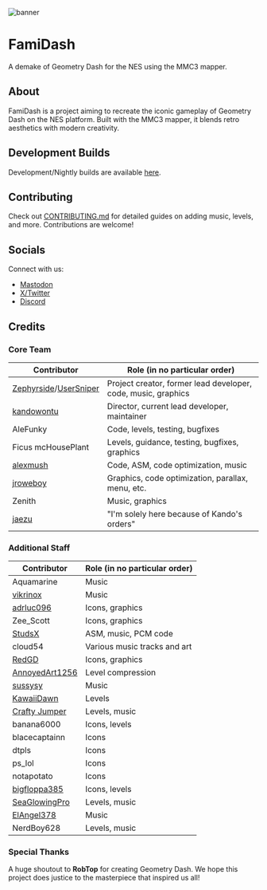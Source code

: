 ![banner](https://github.com/user-attachments/assets/ad35e664-ddb0-45d6-b716-8ff3e80df00b)

# FamiDash

A demake of Geometry Dash for the NES using the MMC3 mapper.

## About

FamiDash is a project aiming to recreate the iconic gameplay of Geometry Dash on the NES platform. Built with the MMC3 mapper, it blends retro aesthetics with modern creativity.

## Development Builds

Development/Nightly builds are available [here](https://nightly.link/tfdsoft/famidash/workflows/main/main/famidash.nes.zip).

## Contributing

Check out [CONTRIBUTING.md](CONTRIBUTING.md) for detailed guides on adding music, levels, and more. Contributions are welcome!

## Socials

Connect with us:
- [Mastodon](https://wetdry.world/@famidash)
- [X/Twitter](https://x.com/TFDSoft)
- [Discord](https://discord.gg/PCbwQaZs8K)

## Credits

### Core Team

| Contributor | Role (in no particular order) |
|-------------|-------------------------------|
| [Zephyrside](https://github.com/zephyrside)/[UserSniper](https://github.com/UserSniper) | Project creator, former lead developer, code, music, graphics |
| [kandowontu](https://github.com/kandowontu) | Director, current lead developer, maintainer |
| AleFunky | Code, levels, testing, bugfixes |
| Ficus mcHousePlant | Levels, guidance, testing, bugfixes, graphics |
| [alexmush](https://github.com/ADM228) | Code, ASM, code optimization, music |
| [jroweboy](https://github.com/jroweboy) | Graphics, code optimization, parallax, menu, etc. |
| Zenith | Music, graphics |
| [jaezu](https://github.com/jaezudev) | "I'm solely here because of Kando's orders" |

### Additional Staff

| Contributor | Role (in no particular order) |
|-------------|-------------------------------|
| Aquamarine | Music |
| [vikrinox](https://github.com/Vickerinox) | Music |
| [adrluc096](https://github.com/123456oil) | Icons, graphics |
| Zee_Scott | Icons, graphics |
| [StudsX](https://github.com/smbhacks) | ASM, music, PCM code |
| cloud54 | Various music tracks and art |
| [RedGD](https://github.com/RedGeometryDash) | Icons, graphics |
| [AnnoyedArt1256](https://github.com/AnnoyedArt1256) | Level compression |
| [sussysy](https://github.com/VECTREX45) | Music |
| [KawaiiDawn](https://github.com/Astroclimber26) | Levels |
| [Crafty Jumper](https://github.com/Crafty-Jumper) | Levels, music |
| banana6000 | Icons, levels |
| blacecaptainn | Icons |
| dtpls | Icons |
| ps_lol | Icons |
| notapotato | Icons |
| [bigfloppa385](https://github.com/Nintendo-Bro385) | Icons, levels |
| [SeaGlowingPro](https://github.com/SeaGlowingPro) | Levels, music |
| [ElAngel378](https://github.com/ElAngel378) | Music |
| NerdBoy628 | Levels, music |

### Special Thanks

A huge shoutout to **RobTop** for creating Geometry Dash. We hope this project does justice to the masterpiece that inspired us all!
